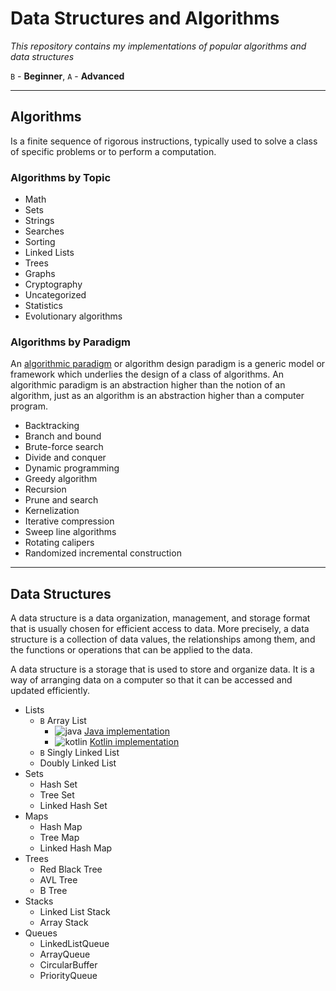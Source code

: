 # Data Structures and Algorithms

_This repository contains my implementations of popular algorithms and data structures_

`B` - **Beginner**, `A` - **Advanced**

---
## Algorithms
Is a finite sequence of rigorous instructions, typically used to solve a class of specific problems 
or to perform a computation.

### Algorithms by Topic

* Math
* Sets
* Strings
* Searches
* Sorting
* Linked Lists
* Trees
* Graphs
* Cryptography
* Uncategorized
* Statistics
* Evolutionary algorithms


### Algorithms by Paradigm
An [algorithmic paradigm](https://en.wikipedia.org/wiki/Algorithmic_paradigm) or algorithm design paradigm is a generic model or framework which underlies 
the design of a class of algorithms. 
An algorithmic paradigm is an abstraction higher than the notion of an algorithm, 
just as an algorithm is an abstraction higher than a computer program.

* Backtracking
* Branch and bound
* Brute-force search
* Divide and conquer
* Dynamic programming
* Greedy algorithm
* Recursion
* Prune and search
* Kernelization
* Iterative compression
* Sweep line algorithms
* Rotating calipers
* Randomized incremental construction
---

## Data Structures
 
A data structure is a data organization, management, and storage format that is usually chosen for 
efficient access to data. More precisely, a data structure is a collection of data values, 
the relationships among them, and the functions or operations that can be applied to the data.

A data structure is a storage that is used to store and organize data. 
It is a way of arranging data on a computer so that it can be accessed and updated efficiently.

* Lists
  * `B` Array List
    * ![java](https://img.shields.io/badge/java-FF0000) [Java implementation](src/data-structures/linked-list) 
    * ![kotlin](https://img.shields.io/badge/kotlin-purple) [Kotlin implementation](src/data-structures/linked-list)
  * `B` Singly Linked List
  * Doubly Linked List
* Sets
  * Hash Set
  * Tree Set
  * Linked Hash Set
* Maps
  * Hash Map 
  * Tree Map 
  * Linked Hash Map
* Trees
  * Red Black Tree
  * AVL Tree
  * B Tree
* Stacks 
  * Linked List Stack 
  * Array Stack
* Queues
  * LinkedListQueue
  * ArrayQueue
  * CircularBuffer
  * PriorityQueue
